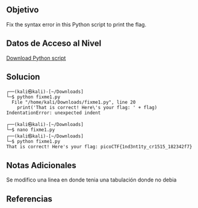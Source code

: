 ## Objetivo

Fix the syntax error in this Python script to print the flag.

## Datos de Acceso al Nivel

[Download Python script](https://artifacts.picoctf.net/c/27/fixme1.py)
## Solucion

```
┌──(kali㉿kali)-[~/Downloads]
└─$ python fixme1.py   
  File "/home/kali/Downloads/fixme1.py", line 20
    print('That is correct! Here\'s your flag: ' + flag)
IndentationError: unexpected indent
                                                                                      
┌──(kali㉿kali)-[~/Downloads]
└─$ nano fixme1.py 
┌──(kali㉿kali)-[~/Downloads]
└─$ python fixme1.py 
That is correct! Here's your flag: picoCTF{1nd3nt1ty_cr1515_182342f7}

```

## Notas Adicionales

Se modifico una linea en donde tenia una tabulación donde no debia

## Referencias